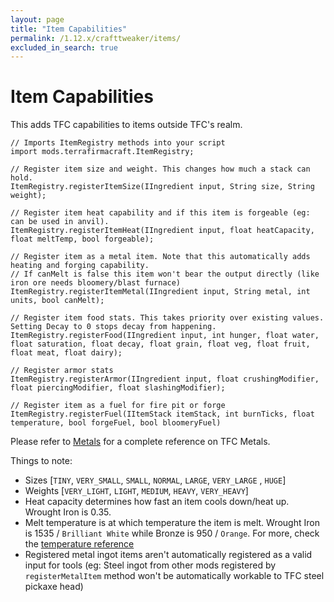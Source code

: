 ```yaml
---
layout: page
title: "Item Capabilities"
permalink: /1.12.x/crafttweaker/items/
excluded_in_search: true
---
```


# Item Capabilities

This adds TFC capabilities to items outside TFC's realm.

```zenscript
// Imports ItemRegistry methods into your script
import mods.terrafirmacraft.ItemRegistry;

// Register item size and weight. This changes how much a stack can hold.
ItemRegistry.registerItemSize(IIngredient input, String size, String weight);

// Register item heat capability and if this item is forgeable (eg: can be used in anvil).
ItemRegistry.registerItemHeat(IIngredient input, float heatCapacity, float meltTemp, bool forgeable);

// Register item as a metal item. Note that this automatically adds heating and forging capability. 
// If canMelt is false this item won't bear the output directly (like iron ore needs bloomery/blast furnace)
ItemRegistry.registerItemMetal(IIngredient input, String metal, int units, bool canMelt);

// Register item food stats. This takes priority over existing values. Setting Decay to 0 stops decay from happening.
ItemRegistry.registerFood(IIngredient input, int hunger, float water, float saturation, float decay, float grain, float veg, float fruit, float meat, float dairy);

// Register armor stats
ItemRegistry.registerArmor(IIngredient input, float crushingModifier, float piercingModifier, float slashingModifier);

// Register item as a fuel for fire pit or forge
ItemRegistry.registerFuel(IItemStack itemStack, int burnTicks, float temperature, bool forgeFuel, bool bloomeryFuel)
```

Please refer to [Metals](../../metals/) for a complete reference on TFC Metals.

Things to note:

- Sizes [`TINY`, `VERY_SMALL`, `SMALL`, `NORMAL`, `LARGE`, `VERY_LARGE` , `HUGE`]
- Weights [`VERY_LIGHT`, `LIGHT`, `MEDIUM`, `HEAVY`, `VERY_HEAVY`]
- Heat capacity determines how fast an item cools down/heat up. Wrought Iron is 0.35.
- Melt temperature is at which temperature the item is melt. Wrought Iron is 1535 / `Brilliant White` while Bronze is 950 / `Orange`. For more, check the [temperature reference](../../temperatures/)
- Registered metal ingot items aren't automatically registered as a valid input for tools (eg: Steel ingot from other mods registered by `registerMetalItem` method won't be automatically workable to TFC steel pickaxe head)
